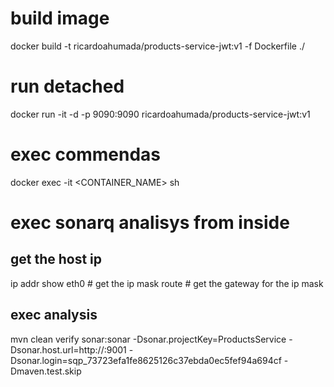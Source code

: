 # build image
docker build -t ricardoahumada/products-service-jwt:v1 -f Dockerfile ./

# run detached
docker run -it -d -p 9090:9090 ricardoahumada/products-service-jwt:v1

# exec commendas
docker exec -it <CONTAINER_NAME> sh

# exec sonarq analisys from inside 
## get the host ip
ip addr show eth0 # get the ip mask
route # get the gateway for the ip mask
## exec analysis
mvn clean verify sonar:sonar -Dsonar.projectKey=ProductsService -Dsonar.host.url=http://<IP>:9001 -Dsonar.login=sqp_73723efa1fe8625126c37ebda0ec5fef94a694cf -Dmaven.test.skip
